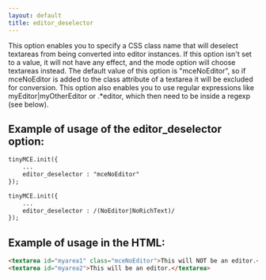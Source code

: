 ```yaml
---
layout: default
title: editor_deselector
---
```


This option enables you to specify a CSS class name that will deselect textareas from being converted into editor instances. If this option isn't set to a value, it will not have any effect, and the mode option will choose textareas instead. The default value of this option is "mceNoEditor", so if mceNoEditor is added to the class attribute of a textarea it will be excluded for conversion. This option also enables you to use regular expressions like myEditor|myOtherEditor or .*editor, which then need to be inside a regexp (see below).

## Example of usage of the editor_deselector option:

```html
tinyMCE.init({
	...
	editor_deselector : "mceNoEditor"
});

```
```html
tinyMCE.init({
	...
	editor_deselector : /(NoEditor|NoRichText)/
});

```

## Example of usage in the HTML:

```html
<textarea id="myarea1" class="mceNoEditor">This will NOT be an editor.</textarea>
<textarea id="myarea2">This will be an editor.</textarea>

```